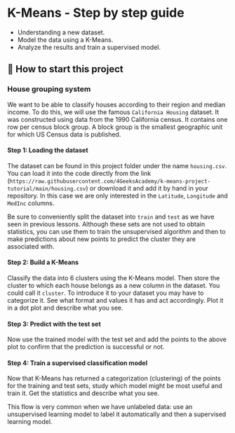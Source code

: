 <!-- hide -->
# K-Means - Step by step guide
<!-- endhide -->

- Understanding a new dataset.
- Model the data using a K-Means.
- Analyze the results and train a supervised model.

## 🌱  How to start this project

### House grouping system

We want to be able to classify houses according to their region and median income. To do this, we will use the famous `California Housing` dataset. It was constructed using data from the 1990 California census. It contains one row per census block group. A block group is the smallest geographic unit for which US Census data is published.

#### Step 1: Loading the dataset

The dataset can be found in this project folder under the name `housing.csv`. You can load it into the code directly from the link (`https://raw.githubusercontent.com/4GeeksAcademy/k-means-project-tutorial/main/housing.csv`) or download it and add it by hand in your repository. In this case we are only interested in the `Latitude`, `Longitude` and `MedInc` columns.

Be sure to conveniently split the dataset into `train` and `test` as we have seen in previous lessons. Although these sets are not used to obtain statistics, you can use them to train the unsupervised algorithm and then to make predictions about new points to predict the cluster they are associated with.

#### Step 2: Build a K-Means

Classify the data into 6 clusters using the K-Means model. Then store the cluster to which each house belongs as a new column in the dataset. You could call it `cluster`. To introduce it to your dataset you may have to categorize it. See what format and values it has and act accordingly. Plot it in a dot plot and describe what you see.

#### Step 3: Predict with the test set

Now use the trained model with the test set and add the points to the above plot to confirm that the prediction is successful or not.

#### Step 4: Train a supervised classification model

Now that K-Means has returned a categorization (clustering) of the points for the training and test sets, study which model might be most useful and train it. Get the statistics and describe what you see.

This flow is very common when we have unlabeled data: use an unsupervised learning model to label it automatically and then a supervised learning model.
